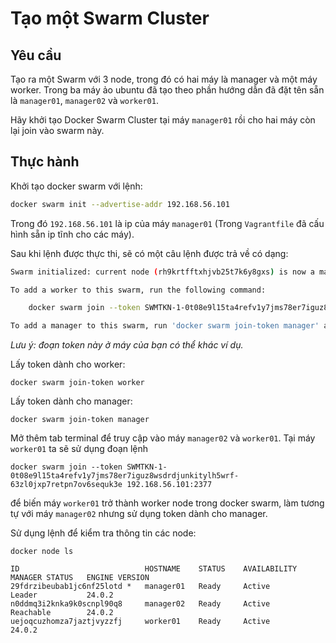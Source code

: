 # Tạo một Swarm Cluster

## Yêu cầu

Tạo ra một Swarm với 3 node, trong đó có hai máy là manager và một máy worker. Trong ba máy ảo ubuntu đã tạo theo phần hướng dẫn đã đặt tên sẵn là `manager01`, `manager02` và `worker01`.

Hãy khởi tạo Docker Swarm Cluster tại máy `manager01` rồi cho hai máy còn lại join vào swarm này.

## Thực hành

Khởi tạo docker swarm với lệnh:
```bash
docker swarm init --advertise-addr 192.168.56.101
```

Trong đó `192.168.56.101` là ip của máy `manager01` (Trong `Vagrantfile` đã cấu hình sẵn ip tĩnh cho các máy).

Sau khi lệnh được thực thi, sẽ có một câu lệnh được trả về có dạng:
```bash 
Swarm initialized: current node (rh9krtfftxhjvb25t7k6y8gxs) is now a manager.

To add a worker to this swarm, run the following command:

    docker swarm join --token SWMTKN-1-0t08e9l15ta4refv1y7jms78er7iguz8wsdrdjunkitylh5wrf-63zl0jxp7retpn7ov6sequk3e 192.168.56.101:2377

To add a manager to this swarm, run 'docker swarm join-token manager' and follow the instructions.
```

*Lưu ý: đoạn token này ở máy của bạn có thể khác ví dụ.*

Lấy token dành cho worker:
```
docker swarm join-token worker
```

Lấy token dành cho manager:
```
docker swarm join-token manager
```

Mở thêm tab terminal để truy cập vào máy `manager02` và `worker01`. Tại máy `worker01` ta sẽ sử dụng đoạn lệnh
```
docker swarm join --token SWMTKN-1-0t08e9l15ta4refv1y7jms78er7iguz8wsdrdjunkitylh5wrf-63zl0jxp7retpn7ov6sequk3e 192.168.56.101:2377
```
để biến máy `worker01` trở thành worker node trong docker swarm, làm tương tự với máy `manager02` nhưng sử dụng token dành cho manager.

Sử dụng lệnh để kiểm tra thông tin các node:
```
docker node ls

ID                            HOSTNAME    STATUS    AVAILABILITY   MANAGER STATUS   ENGINE VERSION
29fdrzibeubab1jc6nf25lotd *   manager01   Ready     Active         Leader           24.0.2
n0ddmq3i2knka9k0scnpl90q8     manager02   Ready     Active         Reachable        24.0.2
uejoqcuzhomza7jaztjvyzzfj     worker01    Ready     Active                          24.0.2
```